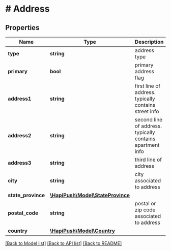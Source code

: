 # # Address

## Properties

Name | Type | Description | Notes
------------ | ------------- | ------------- | -------------
**type** | **string** | address type | [optional] 
**primary** | **bool** | primary address flag | [optional] 
**address1** | **string** | first line of address. typically contains street info | [optional] 
**address2** | **string** | second line of address. typically contains apartment info | [optional] 
**address3** | **string** | third line of address | [optional] 
**city** | **string** | city associated to address | [optional] 
**state_province** | [**\HapiPush\Model\StateProvince**](StateProvince.md) |  | [optional] 
**postal_code** | **string** | postal or zip code associated to address | [optional] 
**country** | [**\HapiPush\Model\Country**](Country.md) |  | [optional] 

[[Back to Model list]](../../README.md#documentation-for-models) [[Back to API list]](../../README.md#documentation-for-api-endpoints) [[Back to README]](../../README.md)



